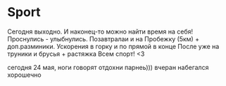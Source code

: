 # Sport

Сегодня выходно. И наконец-то можно найти время на себя!
Проснулись - улыбнулись. Позавтралаи и на Пробежку (5км) + доп.разминики.
Ускорения в горку и по прямой в конце
После уже на труники и брусья + растяжка
Всем спорт! <3

сегодня 24 мая, ноги говорят отдохни парнеь))) вчеран набегался хорошечно
